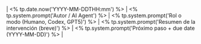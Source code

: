 | <% tp.date.now('YYYY-MM-DDTHH:mm') %> | <% tp.system.prompt('Autor / AI Agent') %> | <% tp.system.prompt('Rol o modo (Humano, Codex, GPT5)') %> | <% tp.system.prompt('Resumen de la intervención (breve)') %> | <% tp.system.prompt('Próximo paso + due date (YYYY-MM-DD)') %> |
